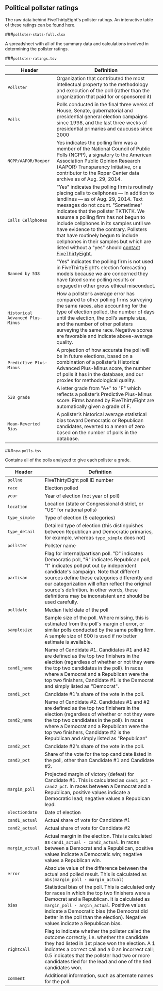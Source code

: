 ## Political pollster ratings

The raw data behind FiveThirtyEight's pollster ratings. An interactive table of these ratings [can be found here]().

###`pollster-stats-full.xlsx`

A spreadsheet with all of the summary data and calculations involved in determining the pollster ratings.

###`pollster-ratings.tsv`

Header | Definition
---|---------
`Pollster` | Organization that contributed the most intellectual property to the methodology and execution of the poll (rather than the organization that paid for or sponsored it)
`Polls` | Polls conducted in the final three weeks of House, Senate, gubernatorial and presidential general election campaigns since 1998, and the last three weeks of presidential primaries and caucuses since 2000
`NCPP/AAPOR/Roeper` | Yes indicates the polling firm was a member of the National Council of Public Polls (NCPP), a signatory to the American Association Public Opinion Research (AAPOR) Transparency Initiative, or a contributor to the Roper Center data archive as of Aug. 29, 2014.
`Calls Cellphones` | "Yes" indicates the polling firm is routinely placing calls to cellphones — in addition to landlines — as of Aug. 29, 2014. Text messages do not count. "Sometimes" indicates that the pollster TKTKTK. We assume a polling firm has not begun to include cellphones in its samples until we have evidence to the contrary. Pollsters that have routinely begun to include cellphones in their samples but which are listed without a "yes" should [contact FiveThirtyEight](mailto:contact@fivethirtyeight.com).
`Banned by 538` | "Yes" indicates the polling firm is not used in FiveThirtyEight’s election forecasting models because we are concerned they have faked some polling results or engaged in other gross ethical misconduct.
`Historical Advanced Plus-Minus` | How a pollster’s average error has compared to other polling firms surveying the same races, also accounting for the type of election polled, the number of days until the election, the poll’s sample size, and the number of other pollsters surveying the same race. Negative scores are favorable and indicate above-average quality.
`Predictive Plus-Minus` | A projection of how accurate the poll will be in future elections, based on a combination of a pollster’s Historical Advanced Plus-Minus score, the number of polls it has in the database, and our proxies for methodological quality.
`538 grade` |  A letter grade from "A+" to "F" which reflects a pollster’s Predictive Plus-Minus score. Firms banned by FiveThirtyEight are automatically given a grade of F.
`Mean-Reverted Bias` | A pollster’s historical average statistical bias toward Democratic or Republican candidates, reverted to a mean of zero based on the number of polls in the database.

###`raw-polls.tsv`

Contains all of the polls analyzed to give each pollster a grade.

Header | Definition
---|---------
`pollno` | FiveThirtyEight poll ID number
`race` | Election polled
`year` | Year of election (not year of poll)
`location` | Location (state or Congressional district, or "US" for national polls)
`type_simple` | Type of election (5 categories)
`type_detail` | Detailed type of election (this distinguishes between Republican and Democratic primaries, for example, whereas `type_simple` does not)
`pollster` | Pollster name
`partisan` | Flag for internal/partisan poll. "D" indicates Democratic poll, "R" indicates Republican poll, "I" indicates poll put out by independent candidate's campaign. Note that different sources define these categories differently and our categorization will often reflect the original source's definition. In other words, these definitions may be inconsistent and should be used carefully.
`polldate` | Median field date of the poll
`samplesize` | Sample size of the poll. Where missing, this is estimated from the poll's margin of error, or similar polls conducted by the same polling firm. A sample size of 600 is used if no better estimate is available.
`cand1_name` | Name of Candidate #1. Candidates #1 and #2 are defined as the top two finishers in the election (regardless of whether or not they were the top two candidates in the poll). In races where a Democrat and a Republican were the top two finishers, Candidate #1 is the Democrat and simply listed as "Democrat".
`cand1_pct` | Candidate #1's share of the vote in the poll.
`cand2_name` | Name of Candidate #2. Candidates #1 and #2 are defined as the top two finishers in the election (regardless of whether or not they were the top two candidates in the poll). In races where a Democrat and a Republican were the top two finishers, Candidate #2 is the Republican and simply listed as "Republican"
`cand2_pct` | Candidate #2's share of the vote in the poll.
`cand3_pct` | Share of the vote for the top candidate listed in the poll, other than Candidate #1 and Candidate #2.
`margin_poll` | Projected margin of victory (defeat) for Candidate #1. This is calculated as `cand1_pct - cand2_pct`. In races between a Democrat and a Republican, positive values indicate a Democratic lead; negative values a Repubican lead.
`electiondate` | Date of election
`cand1_actual` | Actual share of vote for Candidate #1
`cand2_actual` | Actual share of vote for Candidate #2
`margin_actual` | Actual margin in the election. This is calculated as `cand1_actual - cand2_actual`. In races between a Democrat and a Republican, positive values indicate a Democratic win; negative values a Republican win.
`error` | Absolute value of the difference between the actual and polled result. This is calculated as `abs(margin_poll - margin_actual)`
`bias` | Statistical bias of the poll. This is calculated only for races in which the top two finishers were a Democrat and a Republican. It is calculated as `margin_poll - argin_actual`. Positive values indicate a Democratic bias (the Democrat did better in the poll than the election). Negative values indicate a Republican bias.
`rightcall` | Flag to indicate whether the pollster called the outcome correctly, i.e. whether the candidate they had listed in 1st place won the election. A 1 indicates a correct call and a 0 an incorrect call; 0.5 indicates that the pollster had two or more candidates tied for the lead and one of the tied candidates won.
`comment` | Additional information, such as alternate names for the poll.